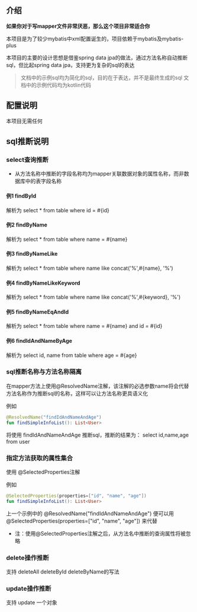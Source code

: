 ## 介绍

**如果你对于写mapper文件非常厌恶，那么这个项目非常适合你** 

本项目是为了较少mybatis中xml配置诞生的，项目依赖于mybatis及mybatis-plus

本项目的主要的设计思想是借鉴spring data jpa的做法，通过方法名称自动推断sql，但比起spring data jpa，支持更为复杂的sql的表达

> 文档中的示例sql均为简化的sql，目的在于表达，并不是最终生成的sql
> 文档中的示例代码均为kotlin代码


## 配置说明

本项目无需任何

## sql推断说明

### select查询推断

- 从方法名称中推断的字段名称均为mapper关联数据对象的属性名称，而非数据库中的表字段名称

#### 例1 findById

解析为 select * from table where id = #{id}

#### 例2 findByName

解析为 select * from table where name = #{name}

#### 例3 findByNameLike

解析为 select * from table where name like concat('%',#{name}, '%')

#### 例4 findByNameLikeKeyword

解析为 select * from table where name like concat('%',#{keyword}, '%')

#### 例5 findByNameEqAndId 

解析为 select * from table where name = #{name} and id = #{id}

#### 例6 findIdAndNameByAge

解析为 select id, name from table where age = #{age}

### sql推断名称与方法名称隔离

在mapper方法上使用@ResolvedName注解，该注解的必选参数name将会代替方法名称作为推断sql的名称，这样可以让方法名称更具语义化

例如 
```kotlin
@ResolvedName("findIdAndNameAndAge")
fun findSimpleInfoList(): List<User>
```
将使用 findIdAndNameAndAge 推断sql，推断的结果为：
select id,name,age from user

### 指定方法获取的属性集合

使用 @SelectedProperties注解

例如
```kotlin
@SelectedProperties(properties=["id", "name", "age"])
fun findSimpleInfoList(): List<User>
```
 
上一个示例中的 @ResolvedName("findIdAndNameAndAge") 便可以用 @SelectedProperties(properties=["id", "name", "age"]) 来代替

- 注：使用@SelectedProperties注解之后，从方法名中推断的查询属性将被忽略


### delete操作推断

支持 deleteAll deleteById deleteByName的写法


### update操作推断

支持 update 一个对象